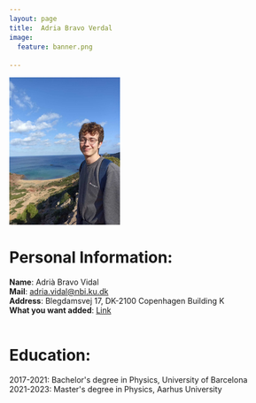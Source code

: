 ```yaml
---
layout: page
title:  Adria Bravo Verdal
image:
  feature: banner.png

---
```


<img src="/images/AdriaVerdal.jpg" alt="drawing" width="200"/>

# Personal Information:
**Name**: Adrià Bravo Vidal<br />
**Mail**: adria.vidal@nbi.ku.dk<br />
**Address**: Blegdamsvej 17, DK-2100 Copenhagen Building K <br />
**What you want added**: [Link](https://orcid.org/0009-0008-1432-8820)<br />
​
# Education:
2017-2021: Bachelor's degree in Physics, University of Barcelona<br />
2021-2023: Master's degree in Physics, Aarhus University<br />
